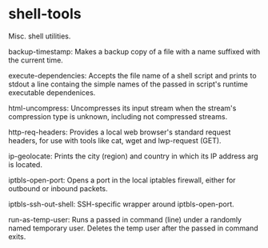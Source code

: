 # shell-tools
Misc. shell utilities.

backup-timestamp: Makes a backup copy of a file with a name suffixed with the
                  current time.

execute-dependencies: Accepts the file name of a shell script and prints to
                      stdout a line containg the simple names of the passed
                      in script's runtime executable dependenices.

html-uncompress: Uncompresses its input stream when the stream's compression
                 type is unknown, including not compressed streams.

http-req-headers: Provides a local web browser's standard request headers, for
                  use with tools like cat, wget and lwp-request (GET).

ip-geolocate: Prints the city (region) and country in which its IP address arg
              is located.

iptbls-open-port: Opens a port in the local iptables firewall, either for
                  outbound or inbound packets.

iptbls-ssh-out-shell: SSH-specific wrapper around iptbls-open-port.

run-as-temp-user: Runs a passed in command (line) under a randomly named
                  temporary user. Deletes the temp user after the passed in
                  command exits.

